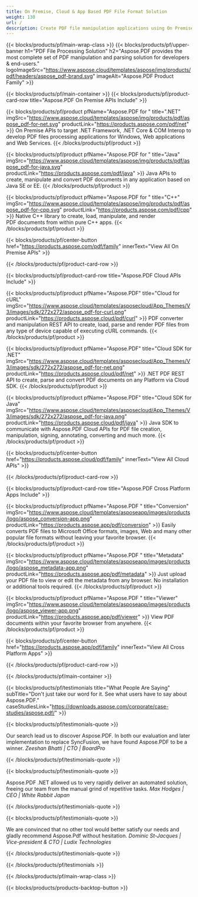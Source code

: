 ```yaml
---
title: On Premise, Cloud & App Based PDF File Format Solution 
weight: 130
url: /
description: Create PDF file manipulation applications using On Premise or Cloud APIs, or simply use cross-platform apps to view, compare, inspect or convert PDF files.
---
```


{{< blocks/products/pf/main-wrap-class >}}
{{< blocks/products/pf/upper-banner h1="PDF File Processing Solution" h2="Aspose.PDF provides the most complete set of PDF manipulation and parsing solution for developers & end-users." logoImageSrc="https://www.aspose.cloud/templates/aspose/img/products/pdf/headers/aspose_pdf-brand.svg" imageAlt="Aspose.PDF Product Family" >}}

{{< blocks/products/pf/main-container >}}
{{< blocks/products/pf/product-card-row title="Aspose.PDF On Premise APIs Include" >}}

{{< blocks/products/pf/product pfName="Aspose.PDF for " title=".NET" imgSrc="https://www.aspose.cloud/templates/aspose/img/products/pdf/aspose_pdf-for-net.svg" productLink="https://products.aspose.com/pdf/net" >}}
On Premise APIs to target .NET Framework, .NET Core & COM Interop to develop PDF files processing applications for Windows, Web applications and Web Services.
{{< /blocks/products/pf/product >}}

{{< blocks/products/pf/product pfName="Aspose.PDF for " title="Java" imgSrc="https://www.aspose.cloud/templates/aspose/img/products/pdf/aspose_pdf-for-java.svg" productLink="https://products.aspose.com/pdf/java" >}}
Java APIs to create, manipulate and convert PDF documents in any application based on Java SE or EE.
{{< /blocks/products/pf/product >}}

{{< blocks/products/pf/product pfName="Aspose.PDF for " title="C++" imgSrc="https://www.aspose.cloud/templates/aspose/img/products/pdf/aspose_pdf-for-cpp.svg" productLink="https://products.aspose.com/pdf/cpp" >}}
Native C++ library to create, load, manipulate, and render PDF documents from within pure C++ apps.
{{< /blocks/products/pf/product >}}

{{< blocks/products/pf/center-button href="https://products.aspose.com/pdf/family" innerText="View All On Premise APIs" >}}

{{< /blocks/products/pf/product-card-row >}}

{{< blocks/products/pf/product-card-row title="Aspose.PDF Cloud APIs Include" >}}

{{< blocks/products/pf/product pfName="Aspose.PDF" title="Cloud for cURL" imgSrc="https://www.aspose.cloud/templates/asposecloud/App_Themes/V3/images/sdk/272x272/aspose_pdf-for-curl.png" productLink="https://products.aspose.cloud/pdf/curl" >}}
PDF converter and manipulation REST API to create, load, parse and render PDF files from any type of device capable of executing cURL commands.
{{< /blocks/products/pf/product >}}

{{< blocks/products/pf/product pfName="Aspose.PDF" title="Cloud SDK for .NET" imgSrc="https://www.aspose.cloud/templates/asposecloud/App_Themes/V3/images/sdk/272x272/aspose_pdf-for-net.png" productLink="https://products.aspose.cloud/pdf/net" >}}
.NET PDF REST API to create, parse and convert PDF documents on any Platform via Cloud SDK.
{{< /blocks/products/pf/product >}}

{{< blocks/products/pf/product pfName="Aspose.PDF" title="Cloud SDK for Java" imgSrc="https://www.aspose.cloud/templates/asposecloud/App_Themes/V3/images/sdk/272x272/aspose_pdf-for-java.png" productLink="https://products.aspose.cloud/pdf/java" >}}
 Java SDK to communicate with Aspose.PDF Cloud APIs for PDF file creation, manipulation, signing, annotating, converting and much more.
{{< /blocks/products/pf/product >}}

{{< blocks/products/pf/center-button href="https://products.aspose.cloud/pdf/family" innerText="View All Cloud APIs" >}}

{{< /blocks/products/pf/product-card-row >}}

{{< blocks/products/pf/product-card-row title="Aspose.PDF Cross Platform Apps Include" >}}

{{< blocks/products/pf/product pfName="Aspose.PDF " title="Conversion" imgSrc="https://www.aspose.cloud/templates/asposeapp/images/products/logo/aspose_conversion-app.png" productLink="https://products.aspose.app/pdf/conversion" >}}
Easily converts PDF files to Microsoft Office formats, images, Web and many other popular file formats without leaving your favorite browser.
{{< /blocks/products/pf/product >}}

{{< blocks/products/pf/product pfName="Aspose.PDF " title="Metadata" imgSrc="https://www.aspose.cloud/templates/asposeapp/images/products/logo/aspose_metadata-app.png" productLink="https://products.aspose.app/pdf/metadata" >}}
Just upload your PDF file to view or edit the metadata from any browser. No installation or additional tools required. 
{{< /blocks/products/pf/product >}}

{{< blocks/products/pf/product pfName="Aspose.PDF " title="Viewer" imgSrc="https://www.aspose.cloud/templates/asposeapp/images/products/logo/aspose_viewer-app.png" productLink="https://products.aspose.app/pdf/viewer" >}}
View PDF documents within your favorite browser from anywhere.
{{< /blocks/products/pf/product >}}

{{< blocks/products/pf/center-button href="https://products.aspose.app/pdf/family" innerText="View All Cross Platform Apps" >}}

{{< /blocks/products/pf/product-card-row >}}

{{< /blocks/products/pf/main-container >}}

{{< blocks/products/pf/testimonials title="What People Are Saying" subTitle="Don't just take our word for it. See what users have to say about Aspose.PDF." caseStudiesLink="https://downloads.aspose.com/corporate/case-studies/aspose.pdf/" >}}

{{< blocks/products/pf/testimonials-quote >}}
<p class="first">
 Our search lead us to discover Aspose.PDF. In both our evaluation and later implementation to replace SyncFusion, we have found Aspose.PDF to be a winner.
 <em>
  Zeeshan Bhatti | CTO | BoardPro
 </em>
</p>

{{< /blocks/products/pf/testimonials-quote >}}

{{< blocks/products/pf/testimonials-quote >}}
<p class="second">
 Aspose.PDF .NET allowed us to very rapidly deliver an automated solution, freeing our team from the manual grind of repetitive tasks.
 <em>
  Max Hodges | CEO | White Rabbit Japan
 </em>
</p>

{{< /blocks/products/pf/testimonials-quote >}}

{{< blocks/products/pf/testimonials-quote >}}
<p class="third">
 We are convinced that no other tool would better satisfy our needs and gladly recommend Aspose.Pdf without hesitation.
 <em>
  Dominic St-Jacques | Vice-president &amp; CTO | Ludix Technologies
 </em>
</p>

{{< /blocks/products/pf/testimonials-quote >}}

{{< /blocks/products/pf/testimonials >}}

{{< /blocks/products/pf/main-wrap-class >}}

{{< blocks/products/products-backtop-button >}}